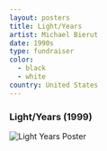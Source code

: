 ```yaml
---
layout: posters
title: Light/Years
artist: Michael Bierut
date: 1990s
type: fundraiser
color: 
  - black
  - white
country: United States
---
```


### Light/Years (1999)

<img src="/poster-design/img/lightyears" alt="Light Years Poster">